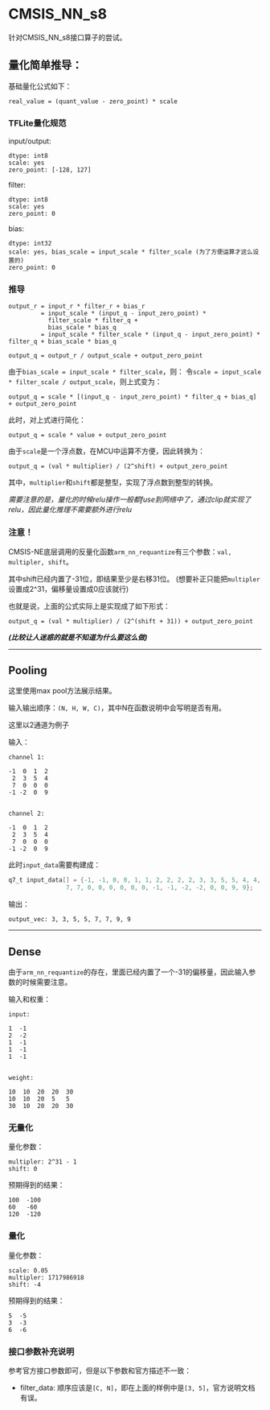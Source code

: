 # CMSIS_NN_s8

针对CMSIS_NN_s8接口算子的尝试。


## 量化简单推导：

基础量化公式如下：
```
real_value = (quant_value - zero_point) * scale
```

### TFLite量化规范
input/output:
```
dtype: int8
scale: yes
zero_point: [-128, 127]
```

filter:
```
dtype: int8
scale: yes
zero_point: 0
```

bias:
```
dtype: int32
scale: yes, bias_scale = input_scale * filter_scale (为了方便运算才这么设置的)
zero_point: 0
```

### 推导
```
output_r = input_r * filter_r + bias_r
         = input_scale * (input_q - input_zero_point) *
           filter_scale * filter_q +
           bias_scale * bias_q
         = input_scale * filter_scale * (input_q - input_zero_point) * filter_q + bias_scale * bias_q

output_q = output_r / output_scale + output_zero_point
```

由于`bias_scale = input_scale * filter_scale`，则：
令`scale = input_scale * filter_scale / output_scale`，则上式变为：
```
output_q = scale * [(input_q - input_zero_point) * filter_q + bias_q] + output_zero_point
```

此时，对上式进行简化：
```
output_q = scale * value + output_zero_point
```

由于`scale`是一个浮点数，在MCU中运算不方便，因此转换为：
```
output_q = (val * multiplier) / (2^shift) + output_zero_point
```

其中，`multiplier`和`shift`都是整型，实现了浮点数到整型的转换。

*需要注意的是，量化的时候relu操作一般都fuse到网络中了，通过clip就实现了relu，因此量化推理不需要额外进行relu*

### 注意！
CMSIS-NE底层调用的反量化函数`arm_nn_requantize`有三个参数：`val, multipler, shift`。

其中shift已经内置了-31位，即结果至少是右移31位。
(想要补正只能把`multipler`设置成2^31，偏移量设置成0应该就行)

也就是说，上面的公式实际上是实现成了如下形式：
```
output_q = (val * multiplier) / (2^(shift + 31)) + output_zero_point
```

***(比较让人迷惑的就是不知道为什么要这么做)***

---------------------------------------

## Pooling

这里使用max pool方法展示结果。

输入输出顺序：`(N, H, W, C)`，其中N在函数说明中会写明是否有用。

这里以2通道为例子

输入：
```
channel 1:

-1  0  1  2
 2  3  5  4
 7  0  0  0
-1 -2  0  9


channel 2:

-1  0  1  2
 2  3  5  4
 7  0  0  0
-1 -2  0  9
```

此时`input_data`需要构建成：
```c
q7_t input_data[] = {-1, -1, 0, 0, 1, 1, 2, 2, 2, 2, 3, 3, 5, 5, 4, 4,
                7, 7, 0, 0, 0, 0, 0, 0, -1, -1, -2, -2, 0, 0, 9, 9};
```

输出：
```
output_vec: 3, 3, 5, 5, 7, 7, 9, 9
```

---------------------------------------

## Dense

由于`arm_nn_requantize`的存在，里面已经内置了一个-31的偏移量，因此输入参数的时候需要注意。

输入和权重：
```
input:

1  -1
2  -2
1  -1
1  -1
1  -1


weight:

10  10  20  20  30
10  10  20  5   5
30  10  20  20  30
```

### 无量化
量化参数：
```
multipler: 2^31 - 1 
shift: 0
```

预期得到的结果：
```
100  -100
60   -60
120  -120
```

### 量化
量化参数：
```
scale: 0.05
multipler: 1717986918 
shift: -4
```

预期得到的结果：
```
5  -5
3  -3
6  -6
```

### 接口参数补充说明

参考官方接口参数即可，但是以下参数和官方描述不一致：

- filter_data: 顺序应该是`[C, N]`，即在上面的样例中是`[3, 5]`，官方说明文档有误。